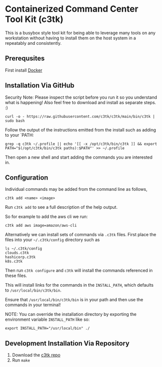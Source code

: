 # Containerized Command Center Tool Kit (c3tk)

This is a busybox style tool kit for being able to leverage many tools on any
workstation without having to install them on the host system in a repeatably
and consistently.

## Prerequsites 

First install [Docker](https://www.docker.com/products/docker-desktop)

## Installation Via GitHub

Security Note: Please inspect the script before you run it so you understand 
what is happening! Also feel free to download and install as separate steps. :)
```
curl -o - https://raw.githubusercontent.com/c3tk/c3tk/main/bin/c3tk | sudo bash
```
Follow the output of the instructions emitted from the install such as adding
to your `PATH:
```
grep -q c3tk ~/.profile || echo '[[ -x /opt/c3tk/bin/c3tk ]] && export PATH="$(/opt/c3tk/bin/c3tk paths):$PATH"' >> ~/.profile
```
Then open a new shell and start adding the commands you are interested in.

## Configuration

Individual commands may be added from the command line as follows,
```
c3tk add <name> <image>
```
Run `c3tk add` to see a full description of the help output.

So for example to add the aws cli we run:
```
c3tk add aws image=amazon/aws-cli
```

Alternatively we can install sets of commands via `.c3tk` files. First place the
files into your `~/.c3tk/config` directory such as
```
ls ~/.c3tk/config
clouds.c3tk
hashicorp.c3tk
k8s.c3tk
```
Then run `c3tk configure` and `c3tk` will install the commands referenced in these
files.

This will install links for the commands in the `INSTALL_PATH`, which defaults
to `/usr/local/bin/c3tk/bin`.

Ensure that `/usr/local/bin/c3tk/bin` is in your path and then use the commands
in your terminal!

NOTE: You can override the installation directory by exporting the environment
variable `INSTALL_PATH` like so:
```
export INSTALL_PATH="/usr/local/bin" ./

```

## Development Installation Via Repository

1. Download the [c3tk repo](https://github.com/wayneeseguin/c3tk) 
2. Run `make `


